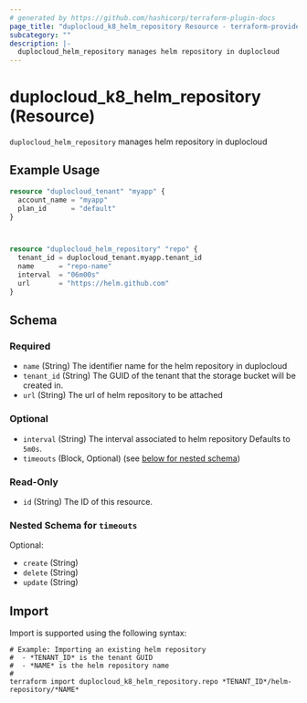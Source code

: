 ```yaml
---
# generated by https://github.com/hashicorp/terraform-plugin-docs
page_title: "duplocloud_k8_helm_repository Resource - terraform-provider-duplocloud"
subcategory: ""
description: |-
  duplocloud_helm_repository manages helm repository in duplocloud
---
```


# duplocloud_k8_helm_repository (Resource)

`duplocloud_helm_repository` manages helm repository in duplocloud

## Example Usage

```terraform
resource "duplocloud_tenant" "myapp" {
  account_name = "myapp"
  plan_id      = "default"
}



resource "duplocloud_helm_repository" "repo" {
  tenant_id = duplocloud_tenant.myapp.tenant_id
  name      = "repo-name"
  interval  = "06m00s"
  url       = "https://helm.github.com"
}
```

<!-- schema generated by tfplugindocs -->
## Schema

### Required

- `name` (String) The identifier name for the helm repository in duplocloud
- `tenant_id` (String) The GUID of the tenant that the storage bucket will be created in.
- `url` (String) The url of helm repository to be attached

### Optional

- `interval` (String) The interval associated to helm repository Defaults to `5m0s`.
- `timeouts` (Block, Optional) (see [below for nested schema](#nestedblock--timeouts))

### Read-Only

- `id` (String) The ID of this resource.

<a id="nestedblock--timeouts"></a>
### Nested Schema for `timeouts`

Optional:

- `create` (String)
- `delete` (String)
- `update` (String)

## Import

Import is supported using the following syntax:

```shell
# Example: Importing an existing helm repository
#  - *TENANT_ID* is the tenant GUID
#  - *NAME* is the helm repository name
#
terraform import duplocloud_k8_helm_repository.repo *TENANT_ID*/helm-repository/*NAME*
```
